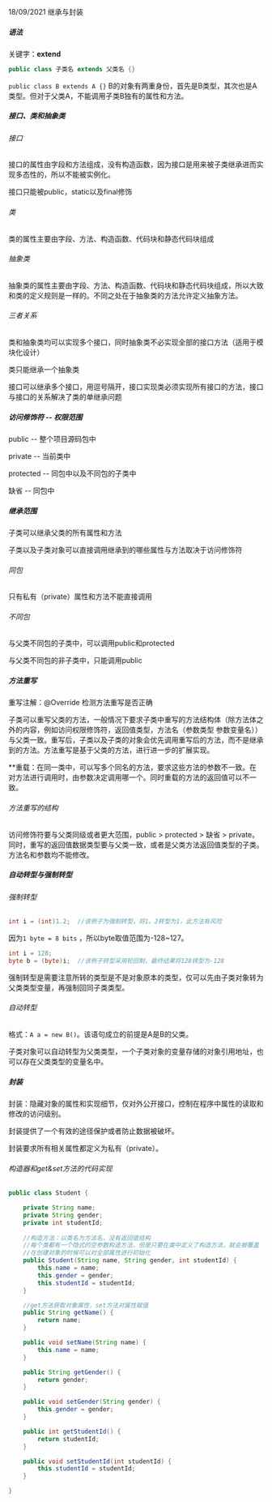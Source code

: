 18/09/2021 继承与封装

##### 语法

关键字：**extend**

```java
public class 子类名 extends 父类名 {}
```

`public class B extends A {}` B的对象有两重身份，首先是B类型，其次也是A类型。但对于父类A，不能调用子类B独有的属性和方法。

##### 接口、类和抽象类

###### 接口

接口的属性由字段和方法组成，没有构造函数，因为接口是用来被子类继承进而实现多态性的，所以不能被实例化。

接口只能被public，static以及final修饰

###### 类

类的属性主要由字段、方法、构造函数、代码块和静态代码块组成

###### 抽象类

抽象类的属性主要由字段、方法、构造函数、代码块和静态代码块组成，所以大致和类的定义规则是一样的。不同之处在于抽象类的方法允许定义抽象方法。

###### 三者关系

类和抽象类均可以实现多个接口，同时抽象类不必实现全部的接口方法（适用于模块化设计）

类只能继承一个抽象类

接口可以继承多个接口，用逗号隔开，接口实现类必须实现所有接口的方法，接口与接口的关系解决了类的单继承问题

##### 访问修饰符  --  权限范围

public  --  整个项目源码包中

private  --  当前类中

protected  --  同包中以及不同包的子类中

缺省  --  同包中

##### 继承范围

子类可以继承父类的所有属性和方法

子类以及子类对象可以直接调用继承到的哪些属性与方法取决于访问修饰符

###### 同包

只有私有（private）属性和方法不能直接调用

###### 不同包

与父类不同包的子类中，可以调用public和protected

与父类不同包的非子类中，只能调用public

##### 方法重写

重写注解：@Override 检测方法重写是否正确

子类可以重写父类的方法，一般情况下要求子类中重写的方法结构体（除方法体之外的内容，例如访问权限修饰符，返回值类型，方法名（参数类型 参数变量名））与父类一致。重写后，子类以及子类的对象会优先调用重写后的方法，而不是继承到的方法。方法重写是基于父类的方法，进行进一步的扩展实现。

**重载：在同一类中，可以写多个同名的方法，要求这些方法的参数不一致。在对方法进行调用时，由参数决定调用哪一个。同时重载的方法的返回值可以不一致。

###### 方法重写的结构

访问修饰符要与父类同级或者更大范围，public > protected > 缺省 > private。同时，重写的返回值数据类型要与父类一致，或者是父类方法返回值类型的子类。方法名和参数均不能修改。

##### 自动转型与强制转型

###### 强制转型

```java
int i = (int)1.2;  //该例子为强制转型，将1。2转型为1，此方法有风险
```

因为`1 byte = 8 bits` ，所以byte取值范围为-128~127。

```java
int i = 128;
byte b = (byte)i;  //该例子转型采用轮回制，最终结果将128转型为-128
```

强制转型是需要注意所转的类型是不是对象原本的类型，仅可以先由子类对象转为父类类型变量，再强制回同子类类型。

###### 自动转型

格式：`A a = new B()`。该语句成立的前提是A是B的父类。

子类对象可以自动转型为父类类型，一个子类对象的变量存储的对象引用地址，也可以存在父类类型的变量名中。

##### 封装

封装：隐藏对象的属性和实现细节，仅对外公开接口，控制在程序中属性的读取和修改的访问级别。

封装提供了一个有效的途径保护或者防止数据被破坏。

封装要求所有相关属性都定义为私有（private）。

###### 构造器和get&set方法的代码实现

```java
public class Student {

    private String name;
    private String gender;
    private int studentId;
	
    //构造方法：以类名为方法名，没有返回值结构
    //每个类都有一个隐式的空参数构造方法，但是只要在类中定义了构造方法，就会被覆盖
    //在创建对象的时候可以对全部属性进行初始化
    public Student(String name, String gender, int studentId) {
        this.name = name;
        this.gender = gender;
        this.studentId = studentId;
    }

    //get方法获取对象属性，set方法对属性赋值
    public String getName() {
        return name;
    }

    public void setName(String name) {
        this.name = name;
    }

    public String getGender() {
        return gender;
    }

    public void setGender(String gender) {
        this.gender = gender;
    }

    public int getStudentId() {
        return studentId;
    }

    public void setStudentId(int studentId) {
        this.studentId = studentId;
    }

}
```

